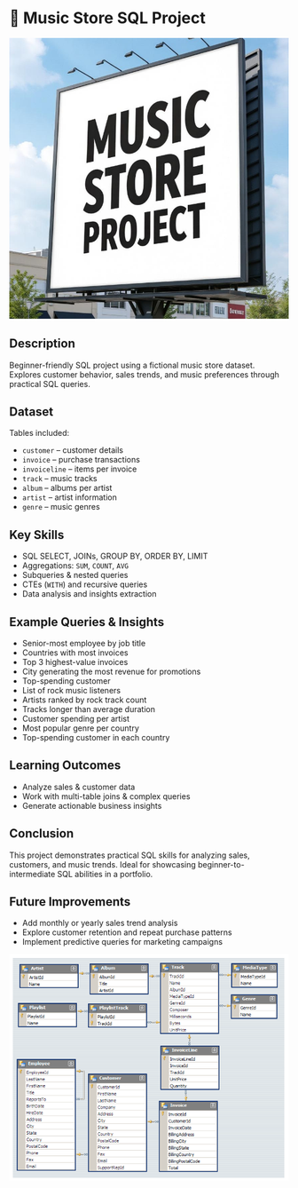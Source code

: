 # 🎵 Music Store SQL Project


![Music Store Project](https://github.com/tanishname/Music-Store-SQL-Project/blob/main/msp.jpg?raw=true)


## Description
Beginner-friendly SQL project using a fictional music store dataset.  
Explores customer behavior, sales trends, and music preferences through practical SQL queries.

## Dataset
Tables included:  
- `customer` – customer details  
- `invoice` – purchase transactions  
- `invoiceline` – items per invoice  
- `track` – music tracks  
- `album` – albums per artist  
- `artist` – artist information  
- `genre` – music genres  

## Key Skills
- SQL SELECT, JOINs, GROUP BY, ORDER BY, LIMIT  
- Aggregations: `SUM`, `COUNT`, `AVG`  
- Subqueries & nested queries  
- CTEs (`WITH`) and recursive queries  
- Data analysis and insights extraction  

## Example Queries & Insights
- Senior-most employee by job title  
- Countries with most invoices  
- Top 3 highest-value invoices  
- City generating the most revenue for promotions  
- Top-spending customer  
- List of rock music listeners  
- Artists ranked by rock track count  
- Tracks longer than average duration  
- Customer spending per artist  
- Most popular genre per country  
- Top-spending customer in each country  

## Learning Outcomes
- Analyze sales & customer data  
- Work with multi-table joins & complex queries  
- Generate actionable business insights

## Conclusion
This project demonstrates practical SQL skills for analyzing sales, customers, and music trends. Ideal for showcasing beginner-to-intermediate SQL abilities in a portfolio.

## Future Improvements
- Add monthly or yearly sales trend analysis  
- Explore customer retention and repeat purchase patterns  
- Implement predictive queries for marketing campaigns

![Music Database Schema](https://github.com/tanishname/Music-Store-SQL-Project/blob/main/MusicDatabaseSchema.png?raw=true)

